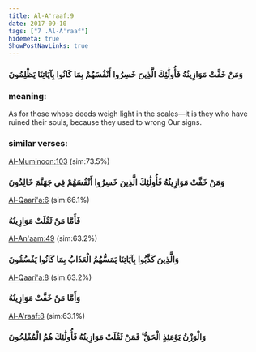```yaml
---
title: Al-A'raaf:9
date: 2017-09-10
tags: ["7 .Al-A'raaf"]
hidemeta: true 
ShowPostNavLinks: true 
---
```

### وَمَنْ خَفَّتْ مَوَازِينُهُ فَأُولَٰئِكَ الَّذِينَ خَسِرُوا أَنْفُسَهُمْ بِمَا كَانُوا بِآيَاتِنَا يَظْلِمُونَ
### meaning: 
As for those whose deeds weigh light in the scales—it is they who have ruined their souls, because they used to wrong Our signs.
### similar verses: 

[Al-Muminoon:103](/23/103) (sim:73.5%)

### وَمَنْ خَفَّتْ مَوَازِينُهُ فَأُولَٰئِكَ الَّذِينَ خَسِرُوا أَنْفُسَهُمْ فِي جَهَنَّمَ خَالِدُونَ

[Al-Qaari'a:6](/101/6) (sim:66.1%)

### فَأَمَّا مَنْ ثَقُلَتْ مَوَازِينُهُ

[Al-An'aam:49](/6/49) (sim:63.2%)

### وَالَّذِينَ كَذَّبُوا بِآيَاتِنَا يَمَسُّهُمُ الْعَذَابُ بِمَا كَانُوا يَفْسُقُونَ

[Al-Qaari'a:8](/101/8) (sim:63.2%)

### وَأَمَّا مَنْ خَفَّتْ مَوَازِينُهُ

[Al-A'raaf:8](/7/8) (sim:63.1%)

### وَالْوَزْنُ يَوْمَئِذٍ الْحَقُّ ۚ فَمَنْ ثَقُلَتْ مَوَازِينُهُ فَأُولَٰئِكَ هُمُ الْمُفْلِحُونَ
